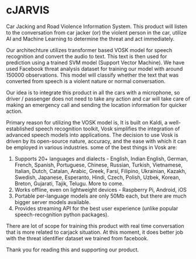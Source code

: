 # cJARVIS
Car Jacking and Road Violence Information System.  This product will listen to the conversation from car jacker (or) the violent person in the car, utilize AI and Machine Learning to determine the threat and act immediately.

Our architechture utilizes transformer based VOSK model for speech recognition and convert the audio to text.  This text is then used for prediction using a trained SVM model (Support Vector Machine).  We have used Facebook threat analysis dataset for training our model with around 150000 observations.  This model will classify whether the text that was converted from speech is a violent nature or normal conversation.  

Our idea is to integrate this product in all the cars with a microphone, so driver / passenger does not need to take any action and car will take care of making an emergency call and sending the location information for quicker action.

Primary reason for utilizing the VOSK model is, It is built on Kaldi, a well-established speech recognition toolkit, Vosk simplifies the integration of advanced speech models into applications. The decision to use Vosk is driven by its open-source nature, accuracy, and the ease with which it can be employed in various industries. 
some of the best things in Vosk are:
1. Supports 20+ languages and dialects - English, Indian English, German, French, Spanish, Portuguese, Chinese, Russian, Turkish, Vietnamese, Italian, Dutch, Catalan, Arabic, Greek, Farsi, Filipino, Ukrainian, Kazakh, Swedish, Japanese, Esperanto, Hindi, Czech, Polish, Uzbek, Korean, Breton, Gujarati, Tajik, Telugu. More to come.
2. Works offline, even on lightweight devices - Raspberry Pi, Android, iOS
3. Portable per-language models are only 50Mb each, but there are much bigger server models available.
4. Provides streaming API for the best user experience (unlike popular speech-recognition python packages).

There are lot of scope for training this product with real time conversation that is more related to carjack situation.  At this moment, it does better job with the threat identifier dataset we trained from facebook.  

Thank you for reading this and supporting our product.
